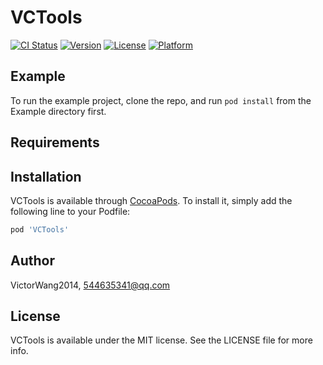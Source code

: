 # VCTools

[![CI Status](https://img.shields.io/travis/VictorWang2014/VCTools.svg?style=flat)](https://travis-ci.org/VictorWang2014/VCTools)
[![Version](https://img.shields.io/cocoapods/v/VCTools.svg?style=flat)](https://cocoapods.org/pods/VCTools)
[![License](https://img.shields.io/cocoapods/l/VCTools.svg?style=flat)](https://cocoapods.org/pods/VCTools)
[![Platform](https://img.shields.io/cocoapods/p/VCTools.svg?style=flat)](https://cocoapods.org/pods/VCTools)

## Example

To run the example project, clone the repo, and run `pod install` from the Example directory first.

## Requirements

## Installation

VCTools is available through [CocoaPods](https://cocoapods.org). To install
it, simply add the following line to your Podfile:

```ruby
pod 'VCTools'
```

## Author

VictorWang2014, 544635341@qq.com

## License

VCTools is available under the MIT license. See the LICENSE file for more info.
